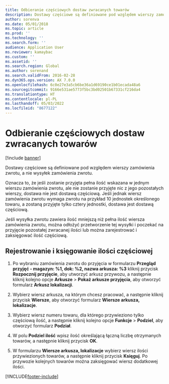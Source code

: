 ```yaml
---
title: Odbieranie częściowych dostaw zwracanych towarów
description: Dostawy częściowe są definiowane pod względem wierszy zamówienia zwrotu, a nie wysyłek zamówienia zwrotu.
author: sorenva
ms.date: 05/01/2018
ms.topic: article
ms.prod: ''
ms.technology: ''
ms.search.form: ''
audience: Application User
ms.reviewer: kamaybac
ms.custom: ''
ms.assetid: ''
ms.search.region: Global
ms.author: sorenand
ms.search.validFrom: 2016-02-28
ms.dyn365.ops.version: AX 7.0.0
ms.openlocfilehash: 6c0e27e3a5cb6be36a1d69190ce1b01ecada48a6
ms.sourcegitcommit: 9166e531ae5773f5bc3bd02501b67331cf216da4
ms.translationtype: HT
ms.contentlocale: pl-PL
ms.lasthandoff: 05/03/2022
ms.locfileid: "8677122"
---
```

# <a name="receive-partial-deliveries-of-returned-items"></a>Odbieranie częściowych dostaw zwracanych towarów    

[!include [banner](../includes/banner.md)]


Dostawy częściowe są definiowane pod względem wierszy zamówienia zwrotu, a nie wysyłek zamówienia zwrotu.

Oznacza to, że jeśli zostanie przyjęta pełna ilość wskazana w jednym wierszu zamówienia zwrotu, ale nie zostanie przyjęte nic z jego pozostałych wierszy, dostawa nie jest dostawą częściową. Jeśli jednak wiersz zamówienia zwrotu wymaga zwrotu na przykład 10 jednostek określonego towaru, a zostaną przyjęte tylko cztery jednostki, dostawa jest dostawą częściową.

Jeśli wysyłka zwrotu zawiera ilość mniejszą niż pełna ilość wiersza zamówienia zwrotu, można odłożyć przetworzenie tej wysyłki i poczekać na przyjęcie pozostałej zwracanej ilości lub można zarejestrować i zaksięgować ilość częściową.

## <a name="register-and-post-a-partial-quantity"></a>Rejestrowanie i księgowanie ilości częściowej

1.  Po wybraniu zamówienia zwrotu do przyjęcia w formularzu **Przegląd przyjęć - magazyn: %1, dok: %2, nazwa arkusza: %3** kliknij przycisk **Rozpocznij przyjęcie**, aby utworzyć arkusz przywozu, a następnie kliknij kolejno opcje **Arkusze** \> **Pokaż arkusze przyjęcia**, aby otworzyć formularz **Arkusz lokalizacji**.

2.  Wybierz wiersz arkusza, na którym chcesz pracować, a następnie kliknij przycisk **Wiersze**, aby otworzyć formularz **Wiersze arkusza, lokalizacje**.

3.  Wybierz wiersz numeru towaru, dla którego przywieziono tylko częściową ilość, a następnie kliknij kolejno opcje **Funkcje** \> **Podziel**, aby otworzyć formularz **Podział**.

4.  W polu **Podziel ilość** wpisz ilość określającą łączną liczbę otrzymanych towarów, a następnie kliknij przycisk **OK**.

5.  W formularzu **Wiersze arkusza, lokalizacje** wybierz wiersz ilości przywiezionych towarów, a następnie kliknij przycisk **Księguj**. Po przywozie kolejnych towarów można zaksięgować wiersz dodatkowej ilości.






[!INCLUDE[footer-include](../../includes/footer-banner.md)]